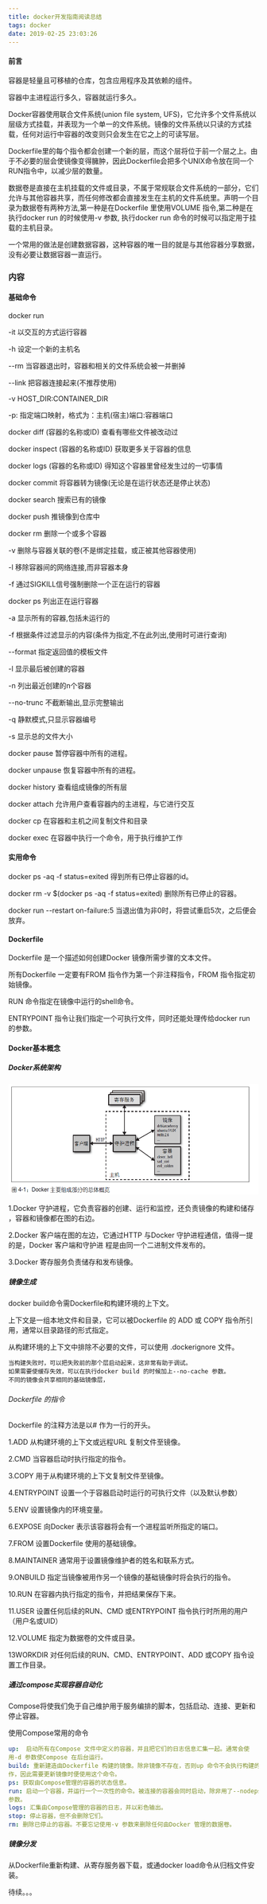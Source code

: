 ```yaml
---
title: docker开发指南阅读总结
tags: docker
date: 2019-02-25 23:03:26
---
```


#### 前言

容器是轻量且可移植的仓库，包含应用程序及其依赖的组件。

容器中主进程运行多久，容器就运行多久。

Docker容器使用联合文件系统(union file system, UFS)，它允许多个文件系统以层级方式挂载，并表现为一个单一的文件系统。镜像的文件系统以只读的方式挂载，任何对运行中容器的改变则只会发生在它之上的可读写层。

Dockerfile里的每个指令都会创建一个新的层，而这个层将位于前一个层之上。由于不必要的层会使镜像变得臃肿，因此Dockerfile会把多个UNIX命令放在同一个RUN指令中，以减少层的数量。

数据卷是直接在主机挂载的文件或目录，不属于常规联合文件系统的一部分，它们允许与其他容器共享，而任何修改都会直接发生在主机的文件系统里。声明一个目录为数据卷有两种方法,第一种是在Dockerfile 里使用VOLUME 指令,第二种是在执行docker run 的时候使用-v 参数, 执行docker run 命令的时候可以指定用于挂载的主机目录。

一个常用的做法是创建数据容器，这种容器的唯一目的就是与其他容器分享数据，没有必要让数据容器一直运行。

### 内容

#### 基础命令

docker run 

 -it  以交互的方式运行容器

 -h  设定一个新的主机名

 --rm 当容器退出时，容器和相关的文件系统会被一并删掉

 --link 把容器连接起来(不推荐使用)

  -v HOST_DIR:CONTAINER_DIR

  -p: 指定端口映射，格式为：主机(宿主)端口:容器端口

docker diff  (容器的名称或ID) 查看有哪些文件被改动过

docker inspect (容器的名称或ID) 获取更多关于容器的信息

docker logs (容器的名称或ID)  得知这个容器里曾经发生过的一切事情

docker commit 将容器转为镜像(无论是在运行状态还是停止状态)

docker search 搜索已有的镜像

docker push 推镜像到仓库中

docker rm 删除一个或多个容器

  -v 删除与容器关联的卷(不是绑定挂载，或正被其他容器使用)

  -l 移除容器间的网络连接,而非容器本身

  -f 通过SIGKILL信号强制删除一个正在运行的容器

docker ps 列出正在运行容器

  -a 显示所有的容器,包括未运行的

  -f 根据条件过滤显示的内容(条件为指定,不在此列出,使用时可进行查询)

  --format 指定返回值的模板文件

  -l 显示最后被创建的容器

  -n 列出最近创建的n个容器

  --no-trunc 不截断输出,显示完整输出

  -q 静默模式,只显示容器编号

  -s 显示总的文件大小

docker pause  暂停容器中所有的进程。

docker unpause  恢复容器中所有的进程。

docker history 查看组成镜像的所有层

docker attach 允许用户查看容器内的主进程，与它进行交互

docker cp 在容器和主机之间复制文件和目录

docker exec 在容器中执行一个命令，用于执行维护工作

#### 实用命令

docker ps -aq -f status=exited 得到所有已停止容器的id。

docker rm -v $(docker ps -aq -f status=exited) 删除所有已停止的容器。

docker run --restart on-failure:5 当退出值为非0时，将尝试重启5次，之后便会放弃。

#### Dockerfile 

Dockerfile 是一个描述如何创建Docker 镜像所需步骤的文本文件。

所有Dockerfile 一定要有FROM 指令作为第一个非注释指令，FROM 指令指定初始镜像。

RUN 命令指定在镜像中运行的shell命令。

ENTRYPOINT 指令让我们指定一个可执行文件，同时还能处理传给docker run 的参数。

#### Docker基本概念

##### Docker系统架构

![1551711321388](/images/docker_structure.png)

1.Docker 守护进程，它负责容器的创建、运行和监控，还负责镜像的构建和储存 ，容器和镜像都在图的右边。

2.Docker 客户端在图的左边，它通过HTTP 与Docker 守护进程通信，值得一提的是，Docker 客户端和守护进
程是由同一个二进制文件发布的。

3.Docker 寄存服务负责储存和发布镜像。

##### 镜像生成

docker build命令需Dockerfile和构建环境的上下文。

上下文是一组本地文件和目录，它可以被Dockerfile 的 ADD 或 COPY 指令所引用，通常以目录路径的形式指定。

从构建环境的上下文中排除不必要的文件，可以使用 .dockerignore 文件。

```XML
当构建失败时，可以把失败前的那个层启动起来，这非常有助于调试。
如果需要使缓存失效，可以在执行docker build 的时候加上--no-cache 参数。
不同的镜像会共享相同的基础镜像层，
```

###### Dockerfile 的指令

Dockerfile 的注释方法是以# 作为一行的开头。

1.ADD 从构建环境的上下文或远程URL 复制文件至镜像。

2.CMD 当容器启动时执行指定的指令。

3.COPY 用于从构建环境的上下文复制文件至镜像。

4.ENTRYPOINT 设置一个于容器启动时运行的可执行文件（以及默认参数）

5.ENV 设置镜像内的环境变量。

6.EXPOSE 向Docker 表示该容器将会有一个进程监听所指定的端口。

7.FROM 设置Dockerfile 使用的基础镜像。

8.MAINTAINER 通常用于设置镜像维护者的姓名和联系方式。

9.ONBUILD 指定当镜像被用作另一个镜像的基础镜像时将会执行的指令。

10.RUN 在容器内执行指定的指令，并把结果保存下来。

11.USER 设置任何后续的RUN、CMD 或ENTRYPOINT 指令执行时所用的用户（用户名或UID）

12.VOLUME 指定为数据卷的文件或目录。

13WORKDIR 对任何后续的RUN、CMD、ENTRYPOINT、ADD 或COPY 指令设置工作目录。

##### 通过compose实现容器自动化

Compose将使我们免于自己维护用于服务编排的脚本，包括启动、连接、更新和停止容器。

使用Compose常用的命令

```yaml
up:  启动所有在Compose 文件中定义的容器，并且把它们的日志信息汇集一起。通常会使
用-d 参数使Compose 在后台运行。
build: 重新建造由Dockerfile 构建的镜像。除非镜像不存在，否则up 命令不会执行构建的动
作，因此需要更新镜像时便使用这个命令。
ps: 获取由Compose管理的容器的状态信息。
run: 启动一个容器，并运行一个一次性的命令。被连接的容器会同时启动，除非用了--nodeps
参数。
logs: 汇集由Compose管理的容器的日志，并以彩色输出。
stop: 停止容器，但不会删除它们。
rm: 删除已停止的容器。不要忘记使用-v 参数来删除任何由Docker 管理的数据卷。
```

##### 镜像分发

从Dockerfile重新构建、从寄存服务器下载，或通docker load命令从归档文件安装。

待续。。。